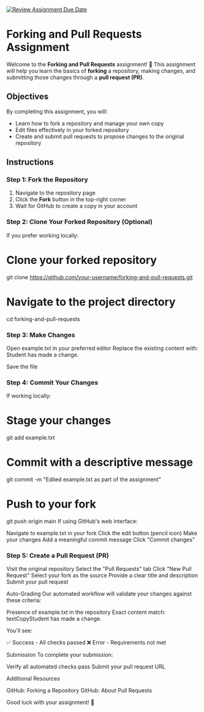 [![Review Assignment Due Date](https://classroom.github.com/assets/deadline-readme-button-22041afd0340ce965d47ae6ef1cefeee28c7c493a6346c4f15d667ab976d596c.svg)](https://classroom.github.com/a/IcIAppH5)
# Forking and Pull Requests Assignment

Welcome to the **Forking and Pull Requests** assignment! 🎉 This assignment will help you learn the basics of **forking** a repository, making changes, and submitting those changes through a **pull request (PR)**.

## Objectives 

By completing this assignment, you will:
* Learn how to fork a repository and manage your own copy
* Edit files effectively in your forked repository
* Create and submit pull requests to propose changes to the original repository

## Instructions

### Step 1: Fork the Repository
1. Navigate to the repository page
2. Click the **Fork** button in the top-right corner
3. Wait for GitHub to create a copy in your account

### Step 2: Clone Your Forked Repository (Optional)

If you prefer working locally:


# Clone your forked repository
git clone https://github.com/your-username/forking-and-pull-requests.git

# Navigate to the project directory
cd forking-and-pull-requests
### Step 3: Make Changes

Open example.txt in your preferred editor
Replace the existing content with:
Student has made a change.

Save the file

### Step 4: Commit Your Changes
If working locally:
# Stage your changes
git add example.txt

# Commit with a descriptive message
git commit -m "Edited example.txt as part of the assignment"

# Push to your fork
git push origin main
If using GitHub's web interface:

Navigate to example.txt in your fork
Click the edit button (pencil icon)
Make your changes
Add a meaningful commit message
Click "Commit changes"

### Step 5: Create a Pull Request (PR)

Visit the original repository
Select the "Pull Requests" tab
Click "New Pull Request"
Select your fork as the source
Provide a clear title and description
Submit your pull request

Auto-Grading
Our automated workflow will validate your changes against these criteria:

Presence of example.txt in the repository
Exact content match:
textCopyStudent has made a change.


You'll see:

✅ Success - All checks passed
❌ Error - Requirements not met

Submission
To complete your submission:

Verify all automated checks pass
Submit your pull request URL

Additional Resources

GitHub: Forking a Repository
GitHub: About Pull Requests

Good luck with your assignment! 🚀
